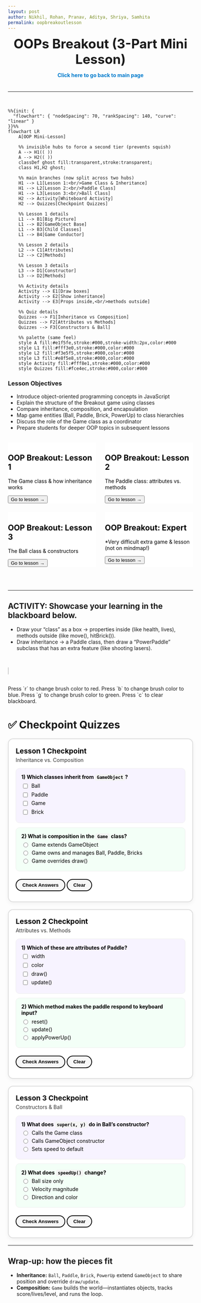 ```yaml
---
layout: post 
author: Nikhil, Rohan, Pranav, Aditya, Shriya, Samhita
permalink: oopbreakoutlesson
---
```


<link
   rel="stylesheet"
   href="https://cdn.jsdelivr.net/npm/rippleui@1.12.1/dist/css/styles.css"
/>

<style>
.cards-container {
  display: grid;
  grid-template-columns: 1fr 1fr;
  gap: 1.5rem;
  margin: 2rem 0;
}

.hub-title {
  display: block !important;
  text-align: center;
  font-size: 2.2rem;
  margin-bottom: 10px;
  margin-top: 1px !important;
}

.back-button {
  margin-bottom: 5px !important;
  text-align: center;
}

.card {
  background-color: white !important;
}

.card-header {
  color: black !important;
}

.text-content2 {
  color: black !important;
}

@media (max-width: 768px) {
  .cards-container {
    grid-template-columns: 1fr;
  }
}
</style>

<h1 class="hub-title">OOPs Breakout (3-Part Mini Lesson)</h1>
<p class="back-button"><a href="{{site.baseurl}}/hacks" style="text-decoration:none;color:#007acc;font-weight:bold;">Click here to go back to main page</a></p>
<br>

---

<br>

```mermaid
%%{init: {
  "flowchart": { "nodeSpacing": 70, "rankSpacing": 140, "curve": "linear" }
}}%%
flowchart LR
    A[OOP Mini-Lesson]

    %% invisible hubs to force a second tier (prevents squish)
    A --> H1(( ))
    A --> H2(( ))
    classDef ghost fill:transparent,stroke:transparent;
    class H1,H2 ghost;

    %% main branches (now split across two hubs)
    H1 --> L1[Lesson 1:<br/>Game Class & Inheritance]
    H1 --> L2[Lesson 2:<br/>Paddle Class]
    H1 --> L3[Lesson 3:<br/>Ball Class]
    H2 --> Activity[Whiteboard Activity]
    H2 --> Quizzes[Checkpoint Quizzes]

    %% Lesson 1 details
    L1 --> B1[Big Picture]
    L1 --> B2[GameObject Base]
    L1 --> B3[Child Classes]
    L1 --> B4[Game Conductor]

    %% Lesson 2 details
    L2 --> C1[Attributes]
    L2 --> C2[Methods]

    %% Lesson 3 details
    L3 --> D1[Constructor]
    L3 --> D2[Methods]

    %% Activity details
    Activity --> E1[Draw boxes]
    Activity --> E2[Show inheritance]
    Activity --> E3[Props inside,<br/>methods outside]

    %% Quiz details
    Quizzes --> F1[Inheritance vs Composition]
    Quizzes --> F2[Attributes vs Methods]
    Quizzes --> F3[Constructors & Ball]

    %% palette (same feel)
    style A fill:#e1f5fe,stroke:#000,stroke-width:2px,color:#000
    style L1 fill:#fff3e0,stroke:#000,color:#000
    style L2 fill:#f3e5f5,stroke:#000,color:#000
    style L3 fill:#e8f5e8,stroke:#000,color:#000
    style Activity fill:#fff8e1,stroke:#000,color:#000
    style Quizzes fill:#fce4ec,stroke:#000,color:#000
```

  ### Lesson Objectives
  - Introduce object-oriented programming concepts in JavaScript
  - Explain the structure of the Breakout game using classes
  - Compare inheritance, composition, and encapsulation
  - Map game entities (Ball, Paddle, Brick, PowerUp) to class hierarchies
  - Discuss the role of the Game class as a coordinator
  - Prepare students for deeper OOP topics in subsequent lessons
  
<div class="cards-container">
	<div class="card card-image-cover">
		<div class="card-body">
			<h2 class="card-header">OOP Breakout: Lesson 1</h2>
			<p class="text-content2">The Game class & how inheritance works</p>
			<div class="card-footer">
				<a href="{{ site.baseurl }}/oopbreakoutlesson1"><button class="btn-secondary btn">Go to lesson →</button></a>
			</div>
		</div>
	</div>
	<div class="card card-image-cover">
		<div class="card-body">
			<h2 class="card-header">OOP Breakout: Lesson 2</h2>
			<p class="text-content2">The Paddle class: attributes vs. methods</p>
			<div class="card-footer">
				<a href="{{ site.baseurl }}/oopbreakoutlesson2"><button class="btn-secondary btn">Go to lesson →</button></a>
			</div>
		</div>
	</div>
	<div class="card card-image-cover">
		<div class="card-body">
			<h2 class="card-header">OOP Breakout: Lesson 3</h2>
			<p class="text-content2">The Ball class & constructors</p>
			<div class="card-footer">
				<a href="{{ site.baseurl }}/oopbreakoutlesson3"><button class="btn-secondary btn">Go to lesson →</button></a>
			</div>
		</div>
	</div>
	<div class="card card-image-cover">
		<div class="card-body">
			<h2 class="card-header">OOP Breakout: Expert</h2>
			<p class="text-content2">*Very difficult extra game & lesson (not on mindmap!)</p>
			<div class="card-footer">
				<a href="{{ site.baseurl }}/oopadv"><button class="btn-secondary btn">Go to lesson →</button></a>
			</div>
		</div>
	</div>
</div>

<br>

---

## ACTIVITY: Showcase your learning in the blackboard below. 
- Draw your “class” as a box → properties inside (like health, lives), methods outside (like move(), hitBrick()).
- Draw inheritance → a Paddle class, then draw a “PowerPaddle” subclass that has an extra feature (like shooting lasers).

<br>

<canvas id="c" width="680" height="500" style="border:1px solid #ccc"></canvas>

<script src="https://cdnjs.cloudflare.com/ajax/libs/fabric.js/5.3.1/fabric.js" integrity="sha512-hOJ0mwaJavqi11j0XoBN1PtOJ3ykPdP6lp9n29WVVVVZxgx9LO7kMwyyhaznGJ+kbZrDN1jFZMt2G9bxkOHWFQ==" crossorigin="anonymous" referrerpolicy="no-referrer"></script>

<script>
  const canvas = new fabric.Canvas('c');
  canvas.isDrawingMode = true; // enable free drawing
  canvas.freeDrawingBrush.color = "white";
  canvas.freeDrawingBrush.width = 5;
  document.addEventListener("keydown", e => {
    if(e.key === "r") canvas.freeDrawingBrush.color = "red";
    if(e.key === "b") canvas.freeDrawingBrush.color = "blue";
    if(e.key === "g") canvas.freeDrawingBrush.color = "green";
    if(e.key === "c") canvas.clear();
  });
</script>

<br>
Press `r` to change brush color to red.
Press `b` to change brush color to blue.
Press `g` to change brush color to green.
Press `c` to clear blackboard. 


# ✅ Checkpoint Quizzes

<div id="oop-breakout-quizzes">
<style>
  #oop-breakout-quizzes { --ok:#118a00; --bad:#b00020; }
  #oop-breakout-quizzes .quiz-card{
    background:#fff;border:2px solid #ddd;border-radius:14px;
    padding:1.2rem;margin:1.2rem 0;box-shadow:0 4px 12px rgba(0,0,0,.05);
    color:#000;
  }
  #oop-breakout-quizzes .quiz-title{font-size:1.2rem;font-weight:700;margin-bottom:.25rem}
  #oop-breakout-quizzes .quiz-sub{margin-bottom:.9rem;color:#333}
  #oop-breakout-quizzes .q{border-radius:10px;padding:.9rem;margin:.7rem 0;border:1px solid #eee}
  #oop-breakout-quizzes .q:nth-child(odd){background:#f7f3ff;}
  #oop-breakout-quizzes .q:nth-child(even){background:#f3fff7;}
  #oop-breakout-quizzes .prompt{font-weight:700;margin-bottom:.4rem}
  #oop-breakout-quizzes .option{display:flex;gap:.45rem;align-items:flex-start;margin:.3rem 0}
  #oop-breakout-quizzes button{
    background:#f7f7f7;color:#000;border:2px solid #000;
    border-radius:999px;padding:.45rem 1rem;
    font-weight:700;cursor:pointer;margin-top:.6rem
  }
  #oop-breakout-quizzes button:hover{background:#000;color:#fff}
  #oop-breakout-quizzes .feedback{margin-top:.5rem;font-weight:700}
  #oop-breakout-quizzes .feedback.ok{color:var(--ok)}
  #oop-breakout-quizzes .feedback.bad{color:var(--bad)}
  #oop-breakout-quizzes .score{margin-top:1rem;font-weight:800}
  #oop-breakout-quizzes code{
    background:#f4f4f4;color:#000;padding:2px 5px;border-radius:4px
  }
</style>


  <!-- Quiz 1 -->
  <div class="quiz-card" data-quiz="1">
    <div class="quiz-title">Lesson 1 Checkpoint</div>
    <div class="quiz-sub">Inheritance vs. Composition</div>
    <div class="q">
      <div class="prompt">1) Which classes inherit from <code>GameObject</code>?</div>
      <label class="option"><input type="checkbox" value="Ball">Ball</label>
      <label class="option"><input type="checkbox" value="Paddle">Paddle</label>
      <label class="option"><input type="checkbox" value="Game">Game</label>
      <label class="option"><input type="checkbox" value="Brick">Brick</label>
    </div>
    <div class="q">
      <div class="prompt">2) What is composition in the <code>Game</code> class?</div>
      <label class="option"><input type="radio" name="q2">Game extends GameObject</label>
      <label class="option"><input type="radio" name="q2">Game owns and manages Ball, Paddle, Bricks</label>
      <label class="option"><input type="radio" name="q2">Game overrides draw()</label>
    </div>
    <button class="check">Check Answers</button>
    <button class="clear">Clear</button>
    <div class="feedback"></div>
  </div>

  <!-- Quiz 2 -->
  <div class="quiz-card" data-quiz="2">
    <div class="quiz-title">Lesson 2 Checkpoint</div>
    <div class="quiz-sub">Attributes vs. Methods</div>
    <div class="q">
      <div class="prompt">1) Which of these are attributes of Paddle?</div>
      <label class="option"><input type="checkbox" value="width">width</label>
      <label class="option"><input type="checkbox" value="color">color</label>
      <label class="option"><input type="checkbox" value="draw()">draw()</label>
      <label class="option"><input type="checkbox" value="update()">update()</label>
    </div>
    <div class="q">
      <div class="prompt">2) Which method makes the paddle respond to keyboard input?</div>
      <label class="option"><input type="radio" name="q2p">reset()</label>
      <label class="option"><input type="radio" name="q2p">update()</label>
      <label class="option"><input type="radio" name="q2p">applyPowerUp()</label>
    </div>
    <button class="check">Check Answers</button>
    <button class="clear">Clear</button>
    <div class="feedback"></div>
  </div>

  <!-- Quiz 3 -->
  <div class="quiz-card" data-quiz="3">
    <div class="quiz-title">Lesson 3 Checkpoint</div>
    <div class="quiz-sub">Constructors & Ball</div>
    <div class="q">
      <div class="prompt">1) What does <code>super(x, y)</code> do in Ball’s constructor?</div>
      <label class="option"><input type="radio" name="q3a">Calls the Game class</label>
      <label class="option"><input type="radio" name="q3a">Calls GameObject constructor</label>
      <label class="option"><input type="radio" name="q3a">Sets speed to default</label>
    </div>
    <div class="q">
      <div class="prompt">2) What does <code>speedUp()</code> change?</div>
      <label class="option"><input type="radio" name="q3b">Ball size only</label>
      <label class="option"><input type="radio" name="q3b">Velocity magnitude</label>
      <label class="option"><input type="radio" name="q3b">Direction and color</label>
    </div>
    <button class="check">Check Answers</button>
    <button class="clear">Clear</button>
    <div class="feedback"></div>
  </div>
</div>

<script>
const answers = {
  1: {multi:["Ball","Paddle","Brick"],single:"Game owns and manages Ball, Paddle, Bricks"},
  2: {multi:["width","color"],single:"update()"},
  3: {multi:[], single:["Calls GameObject constructor","Velocity magnitude"]}
};

document.querySelectorAll('#oop-breakout-quizzes .quiz-card').forEach(card=>{
  card.querySelector('.check').onclick=()=>{
    let id=card.dataset.quiz;
    let fb=card.querySelector('.feedback');
    let correct=true;
    if(id=="1"){
      let chosen=[...card.querySelectorAll('input[type=checkbox]:checked')].map(x=>x.value);
      if(JSON.stringify(chosen.sort())!==JSON.stringify(answers[1].multi.sort())) correct=false;
      let radio=card.querySelector('input[name=q2]:checked');
      if(!radio||radio.parentNode.textContent.trim()!==answers[1].single) correct=false;
    }
    if(id=="2"){
      let chosen=[...card.querySelectorAll('input[type=checkbox]:checked')].map(x=>x.value);
      if(JSON.stringify(chosen.sort())!==JSON.stringify(answers[2].multi.sort())) correct=false;
      let radio=card.querySelector('input[name=q2p]:checked');
      if(!radio||radio.parentNode.textContent.trim()!==answers[2].single) correct=false;
    }
    if(id=="3"){
      let r1=card.querySelector('input[name=q3a]:checked');
      let r2=card.querySelector('input[name=q3b]:checked');
      if(!r1||r1.parentNode.textContent.trim()!==answers[3].single[0]) correct=false;
      if(!r2||r2.parentNode.textContent.trim()!==answers[3].single[1]) correct=false;
    }
    fb.textContent=correct?"✅ Correct!":"❌ Try again.";
    fb.className="feedback "+(correct?"ok":"bad");
  };
  card.querySelector('.clear').onclick=()=>{
    card.querySelectorAll('input').forEach(x=>x.checked=false);
    let fb=card.querySelector('.feedback'); fb.textContent="";
  };
});
</script>

---

## Wrap-up: how the pieces fit

* **Inheritance:** `Ball`, `Paddle`, `Brick`, `PowerUp` extend `GameObject` to share position and override `draw/update`.&#x20;
* **Composition:** `Game` builds the world—instantiates objects, tracks score/lives/level, and runs the loop.&#x20;